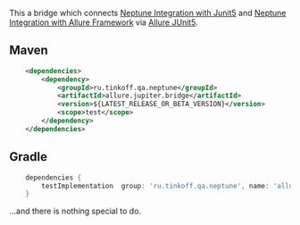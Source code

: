 This a bridge which connects [Neptune Integration with Junit5](./../jupiter.integration/README.md) and [Neptune Integration with Allure Framework](./../allure.integration/README.md) via [Allure JUnit5](https://docs.qameta.io/allure/#_junit_5).

## Maven

```xml
    <dependencies>
        <dependency>
            <groupId>ru.tinkoff.qa.neptune</groupId>
            <artifactId>allure.jupiter.bridge</artifactId>
            <version>${LATEST_RELEASE_OR_BETA_VERSION}</version>
            <scope>test</scope>
        </dependency>
    </dependencies>
```

## Gradle

```groovy
    dependencies {
        testImplementation  group: 'ru.tinkoff.qa.neptune', name: 'allure.jupiter.bridge', version: LATEST_RELEASE_OR_BETA_VERSION    
    }
```

...and there is nothing special to do.
